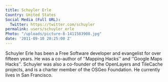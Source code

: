 ```yaml
---
title: Schuyler Erle
Country: United States
Social Media (Full URL):
  Twitter: https://twitter.com/schuyler
permalink: users/schuyler_erle
Photo: "/uploads/picture-8-1411583908.jpg"
date: '2011-09-10 20:25:00 Z'
---
```

Schuyler Erle has been a Free Software developer and evangelist for over fifteen years. He was a co-author of ‘'Mapping Hacks'’ and ‘'Google Maps Hacks’'. Schuyler was also a co-founder of the OpenLayers and TileCache projects, and is a charter member of the OSGeo Foundation. He currently lives in San Francisco.
